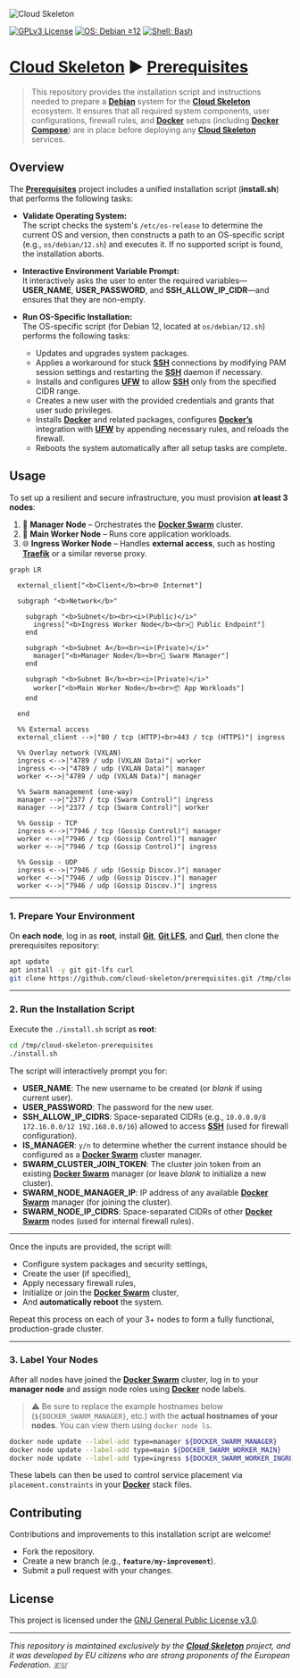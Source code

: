 ![Cloud Skeleton](./assets/logo.jpg)

[![GPLv3 License](https://img.shields.io/badge/License-GPLv3-blue.svg)](LICENSE)
[![OS: Debian ≥12](https://img.shields.io/badge/OS-Debian_≥12-red)]()
[![Shell: Bash](https://img.shields.io/badge/Shell-Bash-green)]()

# **[Cloud Skeleton](https://github.com/cloud-skeleton/)** ► **[Prerequisites](https://github.com/cloud-skeleton/prerequisites/)**

> This repository provides the installation script and instructions needed to prepare a **[Debian](https://www.debian.org/releases/bookworm/installmanual)** system for the **[Cloud Skeleton](https://github.com/cloud-skeleton/)** ecosystem. It ensures that all required system components, user configurations, firewall rules, and **[Docker](https://docs.docker.com/get-started/)** setups (including **[Docker Compose](https://docs.docker.com/compose/gettingstarted/)**) are in place before deploying any **[Cloud Skeleton](https://github.com/cloud-skeleton/)** services.

## Overview

The **[Prerequisites](https://github.com/cloud-skeleton/prerequisites/)** project includes a unified installation script (**install.sh**) that performs the following tasks:

- **Validate Operating System:**  
  The script checks the system's `/etc/os-release` to determine the current OS and version, then constructs a path to an OS-specific script (e.g., `os/debian/12.sh`) and executes it. If no supported script is found, the installation aborts.

- **Interactive Environment Variable Prompt:**  
  It interactively asks the user to enter the required variables—**USER_NAME**, **USER_PASSWORD**, and **SSH_ALLOW_IP_CIDR**—and ensures that they are non-empty.

- **Run OS-Specific Installation:**  
  The OS-specific script (for Debian 12, located at `os/debian/12.sh`) performs the following tasks:
  - Updates and upgrades system packages.
  - Applies a workaround for stuck **[SSH](https://www.openssh.com/manual.html)** connections by modifying PAM session settings and restarting the **[SSH](https://www.openssh.com/manual.html)** daemon if necessary.
  - Installs and configures **[UFW](https://help.ubuntu.com/community/UFW)** to allow **[SSH](https://www.openssh.com/manual.html)** only from the specified CIDR range.
  - Creates a new user with the provided credentials and grants that user sudo privileges.
  - Installs **[Docker](https://docs.docker.com/get-started/)** and related packages, configures **[Docker’s](https://docs.docker.com/get-started/)** integration with **[UFW](https://help.ubuntu.com/community/UFW)** by appending necessary rules, and reloads the firewall.
  - Reboots the system automatically after all setup tasks are complete.

## Usage

To set up a resilient and secure infrastructure, you must provision **at least 3 nodes**:

1. 🧠 **Manager Node** – Orchestrates the **[Docker Swarm](https://docs.docker.com/engine/swarm/)** cluster.  
2. 🧱 **Main Worker Node** – Runs core application workloads.  
3. 🌐 **Ingress Worker Node** – Handles **external access**, such as hosting **[Traefik](https://doc.traefik.io/traefik/)** or a similar reverse proxy.

```mermaid
graph LR

  external_client["<b>Client</b><br>🌐 Internet"]

  subgraph "<b>Network</b>"

    subgraph "<b>Subnet</b><br><i>(Public)</i>"
      ingress["<b>Ingress Worker Node</b><br>🚪 Public Endpoint"]
    end

    subgraph "<b>Subnet A</b><br><i>(Private)</i>"
      manager["<b>Manager Node</b><br>🧠 Swarm Manager"]
    end

    subgraph "<b>Subnet B</b><br><i>(Private)</i>"
      worker["<b>Main Worker Node</b><br>📦 App Workloads"]
    end

  end

  %% External access
  external_client -->|"80 / tcp (HTTP)<br>443 / tcp (HTTPS)"| ingress

  %% Overlay network (VXLAN)
  ingress <-->|"4789 / udp (VXLAN Data)"| worker
  ingress <-->|"4789 / udp (VXLAN Data)"| manager
  worker <-->|"4789 / udp (VXLAN Data)"| manager

  %% Swarm management (one-way)
  manager -->|"2377 / tcp (Swarm Control)"| ingress
  manager -->|"2377 / tcp (Swarm Control)"| worker

  %% Gossip - TCP
  ingress <-->|"7946 / tcp (Gossip Control)"| manager
  worker <-->|"7946 / tcp (Gossip Control)"| manager
  worker <-->|"7946 / tcp (Gossip Control)"| ingress

  %% Gossip - UDP
  ingress <-->|"7946 / udp (Gossip Discov.)"| manager
  worker <-->|"7946 / udp (Gossip Discov.)"| manager
  worker <-->|"7946 / udp (Gossip Discov.)"| ingress
```

---

### 1. **Prepare Your Environment**

On **each node**, log in as **root**, install **[Git](https://git-scm.com/book/ms/v2/Getting-Started-First-Time-Git-Setup)**, **[Git LFS](https://github.com/git-lfs/git-lfs/wiki/Tutorial)**, and **[Curl](https://everything.curl.dev/)**, then clone the prerequisites repository:

```sh
apt update
apt install -y git git-lfs curl
git clone https://github.com/cloud-skeleton/prerequisites.git /tmp/cloud-skeleton-prerequisites
```

---

### 2. **Run the Installation Script**

Execute the `./install.sh` script as **root**:

```sh
cd /tmp/cloud-skeleton-prerequisites
./install.sh
```

The script will interactively prompt you for:

- **USER_NAME**: The new username to be created (or *blank* if using current user).
- **USER_PASSWORD**: The password for the new user.
- **SSH_ALLOW_IP_CIDRS**: Space-separated CIDRs (e.g., `10.0.0.0/8 172.16.0.0/12 192.168.0.0/16`) allowed to access **[SSH](https://www.openssh.com/manual.html)** (used for firewall configuration).
- **IS_MANAGER**: `y/n` to determine whether the current instance should be configured as a **[Docker Swarm](https://docs.docker.com/engine/swarm/)** cluster manager.
- **SWARM_CLUSTER_JOIN_TOKEN**: The cluster join token from an existing **[Docker Swarm](https://docs.docker.com/engine/swarm/)** manager (or leave *blank* to initialize a new cluster).
- **SWARM_NODE_MANAGER_IP**: IP address of any available **[Docker Swarm](https://docs.docker.com/engine/swarm/)** manager (for joining the cluster).
- **SWARM_NODE_IP_CIDRS**: Space-separated CIDRs of other **[Docker Swarm](https://docs.docker.com/engine/swarm/)** nodes (used for internal firewall rules).

---

Once the inputs are provided, the script will:

- Configure system packages and security settings,
- Create the user (if specified),
- Apply necessary firewall rules,
- Initialize or join the **[Docker Swarm](https://docs.docker.com/engine/swarm/)** cluster,
- And **automatically reboot** the system.

Repeat this process on each of your 3+ nodes to form a fully functional, production-grade cluster.

---

### 3. **Label Your Nodes**

After all nodes have joined the **[Docker Swarm](https://docs.docker.com/engine/swarm/)** cluster, log in to your **manager node** and assign node roles using **[Docker](https://docs.docker.com/get-started/)** node labels.

> ⚠️ Be sure to replace the example hostnames below (`${DOCKER_SWARM_MANAGER}`, etc.) with the **actual hostnames of your nodes**. You can view them using `docker node ls`.

```sh
docker node update --label-add type=manager ${DOCKER_SWARM_MANAGER}
docker node update --label-add type=main ${DOCKER_SWARM_WORKER_MAIN}
docker node update --label-add type=ingress ${DOCKER_SWARM_WORKER_INGRESS}
```

These labels can then be used to control service placement via `placement.constraints` in your **[Docker](https://docs.docker.com/get-started/)** stack files.

## Contributing

Contributions and improvements to this installation script are welcome!  
- Fork the repository.
- Create a new branch (e.g., **`feature/my-improvement`**).
- Submit a pull request with your changes.

## License

This project is licensed under the [GNU General Public License v3.0](LICENSE).

---

*This repository is maintained exclusively by the **[Cloud Skeleton](https://github.com/cloud-skeleton/)** project, and it was developed by EU citizens who are strong proponents of the European Federation. 🇪🇺*

